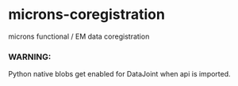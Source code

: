 # microns-coregistration
microns functional / EM data coregistration

### WARNING: 
Python native blobs get enabled for DataJoint when api is imported.
